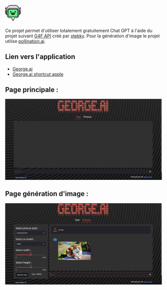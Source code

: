 ## <img src="Icon/Logo.png" data-canonical-src="Icon/Logo.png" width="50" height="50"/>
 
Ce projet permet d'utiliser totalement gratuitement Chat GPT à l'aide du projet suivant [G4F API](https://github.com/xtekky/gpt4free) créé par [xtekky](https://github.com/xtekky).
Pour la génération d'image le projet utilise [pollination.ai](https://pollinations.ai/).

## Lien vers l'application

- [George.ai](https://george-ai.streamlit.app/)
- [George.ai shortcut apple]([https://george-ai.streamlit.app/](https://www.icloud.com/shortcuts/95a2d49a6d5848959f7253bf89ca1a53))
## Page principale :
<img src="Icon/Page_exemple.png" data-canonical-src="Icon/Page_exemple.png"/>

## Page génération d'image :
<img src="Icon/Page_exemple_img.png" data-canonical-src="Icon/Page_exemple_img.png"/>
